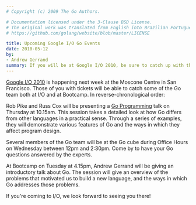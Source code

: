 ```yaml
---
# Copyright (c) 2009 The Go Authors.

# Documentation licensed under the 3-Clause BSD License.
# The original work was translated from English into Brazilian Portuguese.
# https://github.com/golang/website/blob/master/LICENSE

title: Upcoming Google I/O Go Events
date: 2010-05-12
by:
- Andrew Gerrand
summary: If you will be at Google I/O 2010, be sure to catch up with the Go team at these events.
---
```



[Google I/O 2010](https://googleblog.blogspot.com/2010/01/google-io-2010-now-open-for.html)
is happening next week at the Moscone Centre in San Francisco.
Those of you with tickets will be able to catch some of the Go team both
at I/O and at Bootcamp.
In reverse-chronological order:

Rob Pike and Russ Cox will be presenting a [Go Programming](https://www.youtube.com/watch?v=jgVhBThJdXc)
talk on Thursday at 10.15am.
This session takes a detailed look at how Go differs from other languages
in a practical sense.
Through a series of examples, they will demonstrate various features of
Go and the ways in which they affect program design.

Several members of the Go team will be at the Go cube during Office Hours
on Wednesday between 12pm and 2:30pm.
Come by to have your Go questions answered by the experts.

At Bootcamp on Tuesday at 4.15pm, Andrew Gerrand will be giving an introductory talk about Go.
The session will give an overview of the problems that motivated us to build a new language,
and the ways in which Go addresses those problems.

If you're coming to I/O, we look forward to seeing you there!
